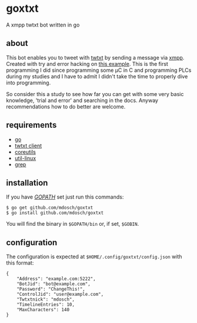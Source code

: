 # goxtxt
A xmpp twtxt bot written in go

## about

This bot enables you to tweet with [twtxt][2] by sending a message via [xmpp][3]. 
Created with try and error hacking on [this example][1].
This is the first programming I did since programming some µC in 
C and programming PLCs during my studies and I have to admit I didn't take 
the time to properly dive into programming.

So consider this a study to see how far you can get with some very basic 
knowledge, 'trial and error' and searching in the docs. Anyway 
recommendations how to do better are welcome.

## requirements

* [go][4]
* [twtxt client][5]
* [coreutils][6]
* [util-linux][7]
* [grep][8]

## installation

If you have *[GOPATH][9]* set just run this commands:

```
$ go get github.com/mdosch/goxtxt
$ go install github.com/mdosch/goxtxt
```

You will find the binary in `$GOPATH/bin` or, if set, `$GOBIN`.

## configuration

The configuration is expected at `$HOME/.config/goxtxt/config.json` with this format:

```
{
    "Address": "example.com:5222",
    "BotJid": "bot@example.com",
    "Password": "ChangeThis!",
    "ControlJid": "user@example.com",
    "Twtxtnick": "mdosch",
    "TimelineEntries": 10,
    "MaxCharacters": 140
}
```

[1]:https://github.com/processone/gox/blob/master/cmd/xmpp_echo/xmpp_echo.go
[2]:https://github.com/buckket/twtxt/
[3]:https://xmpp.org/
[4]:https://golang.org/
[5]:https://github.com/buckket/twtxt
[6]:http://www.gnu.org/software/coreutils/coreutils.html
[7]:https://git.kernel.org/pub/scm/utils/util-linux/util-linux.git/about/
[8]:http://www.gnu.org/software/grep/
[9]:https://github.com/golang/go/wiki/SettingGOPATH
